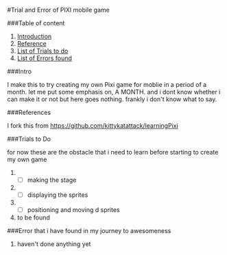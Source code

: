 #Trial and Error of PIXI mobile game

###Table of content

1. [Introduction](#introduction)
2. [Reference](#reference)
3. [List of Trials to do](#trials)
4. [List of Errors found](#errors)

<a id='introduction'/>
###Intro

I make this to try creating my own Pixi game for moblie in a period of a month. let me put some emphasis on, A MONTH. and i dont know whether i can make it or not but here goes nothing. frankly i don't know what to say.


<a id='reference'/>
###References

I fork this from https://github.com/kittykatattack/learningPixi

<a id='trials'/>
###Trials to Do

for now these are the obstacle that i need to learn before starting to create my own game

1. -[ ] making the stage
2. -[ ] displaying the sprites
3. -[ ] positioning and moving d sprites
4. to be found





<a id='errors'/>
###Error that i have found in my journey to awesomeness

1. haven't done anything yet
